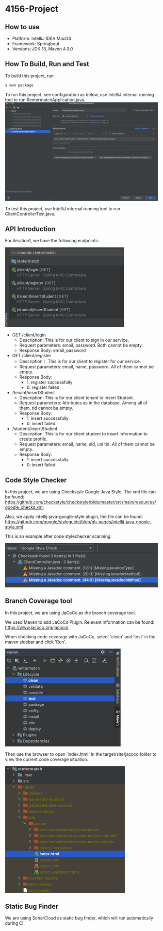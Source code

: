 # 4156-Project

## How to use

* Platform: IntelliJ IDEA MacOS
* Framework: Springboot
* Versions: JDK 18, Maven 4.0.0


## How To Build, Run and Test

To build this project, run

```bash
$ mvn package
```

To run this project, see configuration as below, use IntelliJ internal running tool to run RentermatchApplication.java.
![img.png](img.png)

To test this project, use IntelliJ internal running tool to run ClientControllerTest.java.


## API Introduction
For iteration1, we have the following endpoints:

![img_2.png](img_2.png)

* GET /client/login
  - Description: This is for our client to sign in our service.
  - Request parameters: email, password. Both cannot be empty.
  - Response Body: email, password
* GET /client/register
  - Description： This is for our client to register for our service. 
  - Request parameters: email, name, password. All of them cannot be empty.
  - Response Body:
    - 1: register successfully
    - 0: register failed.
* /tenant/insertStudent
  - Description: This is for our client tenant to insert Student.
  - Request parameters: Attributes as in the database. Among all of them, tid cannot be empty.
  - Response Body:
    - 1: insert successfully
    - 0: insert failed.
* /student/insertStudent
  - Description: This is for our client student to insert information to create profile.
  - Request parameters: email, name, sid, uni tid. All of them cannot be empty.
  - Response Body:
    - 1: insert successfully
    - 0: insert failed.

  
## Code Style Checker
In this project, we are using Checkstyle Google Java Style. The xml file can be found: 
https://github.com/checkstyle/checkstyle/blob/master/src/main/resources/google_checks.xml

Also, we apply intellij-java-google-style plugin, the file can be found:
https://github.com/google/styleguide/blob/gh-pages/intellij-java-google-style.xml

This is an example after code stylechecker scanning:

![img_3.png](img_3.png)


## Branch Coverage tool
In this project, we are using JaCoCo as the branch coverage tool.

We used Maven to add JaCoCo Plugin. Relevant information can be found:
https://www.jacoco.org/jacoco/

When checking code coverage with JaCoCo, select 'clean' and 'test' in the maven sidebar and click 'Run'.

![img_4.jpg](img_4.jpg)

Then use the browser to open 'index.html' in the target/site/jacoco folder to view the current code coverage situation.

![img_5.ipg](img_5.jpg)

## Static Bug Finder 
We are using SonarCloud as static bug finder, which will run automatically during CI.

